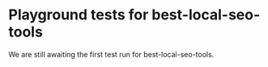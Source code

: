 # Playground tests for best-local-seo-tools
We are still awaiting the first test run for best-local-seo-tools.

